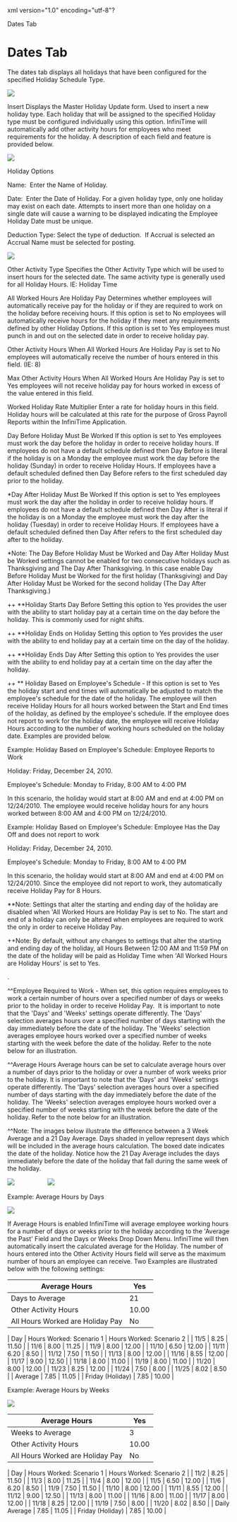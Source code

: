 xml version="1.0" encoding="utf-8"?





Dates Tab




# Dates Tab

The dates tab displays all holidays that have been configured for the specified Holiday Schedule Type.

![](/img/21DHOLAVG.jpg)

Insert Displays the Master Holiday Update form. Used to insert a new holiday type. Each holiday that will be assigned to the specified Holiday type must be configured individually using this option. InfiniTime will automatically add other activity hours for employees who meet requirements for the holiday. A description of each field and feature is provided below.

![](/img/hs6.gif)

Holiday Options

Name:  Enter the Name of Holiday.

Date:  Enter the Date of Holiday. For a given holiday type, only one holiday may exist on each date. Attempts to insert more than one holiday on a single date will cause a warning to be displayed indicating the Employee Holiday Date must be unique.

Deduction Type: Select the type of deduction.  If Accrual is selected an Accrual Name must be selected for posting.

![](/img/hs4.gif)

Other Activity Type Specifies the Other Activity Type which will be used to insert hours for the selected date. The same activity type is generally used for all Holiday Hours. IE: Holiday Time

All Worked Hours Are Holiday Pay Determines whether employees will automatically receive pay for the holiday or if they are required to work on the holiday before receiving hours. If this option is set to No employees will automatically receive hours for the holiday if they meet any requirements defined by other Holiday Options. If this option is set to Yes employees must punch in and out on the selected date in order to receive holiday pay.

Other Activity Hours When All Worked Hours Are Holiday Pay is set to No employees will automatically receive the number of hours entered in this field. (IE: 8)

Max Other Activity Hours When All Worked Hours Are Holiday Pay is set to Yes employees will not receive holiday pay for hours worked in excess of the value entered in this field.

Worked Holiday Rate Multiplier Enter a rate for holiday hours in this field. Holiday hours will be calculated at this rate for the purpose of Gross Payroll Reports within the InfiniTime Application.

Day Before Holiday Must Be Worked If this option is set to Yes employees must work the day before the holiday in order to receive holiday hours. If employees do not have a default schedule defined then Day Before is literal if the holiday is on a Monday the employee must work the day before the holiday (Sunday) in order to receive Holiday Hours. If employees have a default scheduled defined then Day Before refers to the first scheduled day prior to the holiday.

\*Day After Holiday Must Be Worked If this option is set to Yes employees must work the day after the holiday in order to receive holiday hours. If employees do not have a default schedule defined then Day After is literal if the holiday is on a Monday the employee must work the day after the holiday (Tuesday) in order to receive Holiday Hours. If employees have a default scheduled defined then Day After refers to the first scheduled day after to the holiday.

\*Note: The Day Before Holiday Must be Worked and Day After Holiday Must be Worked settings cannot be enabled for two consecutive holidays such as Thanksgiving and The Day After Thanksgiving. In this case enable Day Before Holiday Must be Worked for the first holiday (Thanksgiving) and Day After Holiday Must be Worked for the second holiday (The Day After Thanksgiving.)

++ \*\*Holiday Starts Day Before Setting this option to Yes provides the user with the ability to start holiday pay at a certain time on the day before the holiday. This is commonly used for night shifts.

++ \*\*Holiday Ends on Holiday Setting this option to Yes provides the user with the ability to end holiday pay at a certain time on the day of the holiday.

++ \*\*Holiday Ends Day After Setting this option to Yes provides the user with the ability to end holiday pay at a certain time on the day after the holiday.

++ \*\* Holiday Based on Employee's Schedule - If this option is set to Yes the holiday start and end times will automatically be adjusted to match the employee's schedule for the date of the holiday. The employee will then receive Holiday Hours for all hours worked between the Start and End times of the holiday, as defined by the employee's schedule. If the employee does not report to work for the holiday date, the employee will receive Holiday Hours according to the number of working hours scheduled on the holiday date. Examples are provided below.

Example: Holiday Based on Employee's Schedule: Employee Reports to Work

Holiday: Friday, December 24, 2010.

Employee's Schedule: Monday to Friday, 8:00 AM to 4:00 PM

In this scenario, the holiday would start at 8:00 AM and end at 4:00 PM on 12/24/2010. The employee would receive holiday hours for any hours worked between 8:00 AM and 4:00 PM on 12/24/2010.

Example: Holiday Based on Employee's Schedule: Employee Has the Day Off and does not report to work

Holiday: Friday, December 24, 2010.

Employee's Schedule: Monday to Friday, 8:00 AM to 4:00 PM

In this scenario, the holiday would start at 8:00 AM and end at 4:00 PM on 12/24/2010. Since the employee did not report to work, they automatically receive Holiday Pay for 8 Hours.

\*\*Note: Settings that alter the starting and ending day of the holiday are disabled when 'All Worked Hours are Holiday Pay is set to No. The start and end of a holiday can only be altered when employees are required to work the only in order to receive Holiday Pay.

++Note: By default, without any changes to settings that alter the starting and ending day of the holiday, all Hours Between 12:00 AM and 11:59 PM on the date of the holiday will be paid as Holiday Time when 'All Worked Hours are Holiday Hours' is set to Yes.

.

^^Employee Required to Work - When set, this option requires employees to work a certain number of hours over a specified number of days or weeks prior to the holiday in order to receive Holiday Pay.  It is important to note that the 'Days' and 'Weeks' settings operate differently. The 'Days' selection averages hours over a specified number of days starting with the day immediately before the date of the holiday. The 'Weeks' selection averages employee hours worked over a specified number of weeks starting with the week before the date of the holiday. Refer to the note below for an illustration.

^^Average Hours Average hours can be set to calculate average hours over a number of days prior to the holiday or over a number of work weeks prior to the holiday. It is important to note that the 'Days' and 'Weeks' settings operate differently. The 'Days' selection averages hours over a specified number of days starting with the day immediately before the date of the holiday. The 'Weeks' selection averages employee hours worked over a specified number of weeks starting with the week before the date of the holiday. Refer to the note below for an illustration.

^^Note: The images below illustrate the difference between a 3 Week Average and a 21 Day Average. Days shaded in yellow represent days which will be included in the average hours calculation. The boxed date indicates the date of the holiday. Notice how the 21 Day Average includes the days immediately before the date of the holiday that fall during the same week of the holiday.

![](/img/hs4.gif)                   ![](/img/3WAVG.jpg)

Example: Average Hours by Days

![](/img/3WAVG.jpg)

If Average Hours is enabled InfiniTime will average employee working hours for a number of days or weeks prior to the holiday according to the 'Average the Past' Field and the Days or Weeks Drop Down Menu. InfiniTime will then automatically insert the calculated average for the Holiday. The number of hours entered into the Other Activity Hours field will serve as the maximum number of hours an employee can receive. Two Examples are illustrated below with the following settings:

 | Average Hours | Yes | 
| --- | --- |
 | Days to Average | 21 | 
 | Other Activity Hours | 10.00 | 
 | All Hours Worked are Holiday Pay | No | 

 | Day | Hours Worked: Scenario 1 | Hours Worked: Scenario 2 | 
 | 11/5 | 8.25 | 11.50 | 
 | 11/6 | 8.00 | 11.25 | 
 | 11/9 | 8.00 | 12.00 | 
 | 11/10 | 6.50 | 12.00 | 
 | 11/11 | 6.20 | 8.50 | 
 | 11/12 | 7.50 | 11.50 | 
 | 11/13 | 8.00 | 12.00 | 
 | 11/16 | 8.55 | 12.00 | 
 | 11/17 | 9.00 | 12.50 | 
 | 11/18 | 8.00 | 11.00 | 
 | 11/19 | 8.00 | 11.00 | 
 | 11/20 | 8.00 | 12.00 | 
 | 11/23 | 8.25 | 12.00 | 
 | 11/24 | 7.50 | 8.00 | 
 | 11/25 | 8.02 | 8.50 | 
 | Average | 7.85 | 11.05 | 
 | Friday (Holiday) | 7.85 | 10.00 | 

Example: Average Hours by Weeks

![](/img/21DHOLAVG.jpg)

 | Average Hours | Yes | 
| --- | --- |
 | Weeks to Average | 3 | 
 | Other Activity Hours | 10.00 | 
 | All Hours Worked are Holiday Pay | No | 

 | Day | Hours Worked: Scenario 1 | Hours Worked: Scenario 2 | 
 | 11/2 | 8.25 | 11.50 | 
 | 11/3 | 8.00 | 11.25 | 
 | 11/4 | 8.00 | 12.00 | 
 | 11/5 | 6.50 | 12.00 | 
 | 11/6 | 6.20 | 8.50 | 
 | 11/9 | 7.50 | 11.50 | 
 | 11/10 | 8.00 | 12.00 | 
 | 11/11 | 8.55 | 12.00 | 
 | 11/12 | 9.00 | 12.50 | 
 | 11/13 | 8.00 | 11.00 | 
 | 11/16 | 8.00 | 11.00 | 
 | 11/17 | 8.00 | 12.00 | 
 | 11/18 | 8.25 | 12.00 | 
 | 11/19 | 7.50 | 8.00 | 
 | 11/20 | 8.02 | 8.50 | 
 | Daily Average | 7.85 | 11.05 | 
 | Friday (Holiday) | 7.85 | 10.00 | 